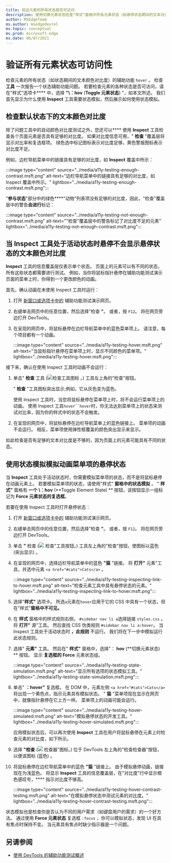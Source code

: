 ```yaml
---
title: 验证元素的所有状态是否可访问
description: 使用切换元素状态检查"样式"窗格中所有元素状态（如悬停状态期间的文本对比度）的辅助功能。
author: MSEdgeTeam
ms.author: msedgedevrel
ms.topic: conceptual
ms.prod: microsoft-edge
ms.date: 06/07/2021
---
```

# <a name="verify-accessibility-of-all-states-of-elements"></a>验证所有元素状态可访问性

<!-- 5. STYLES: TOGGLE STATE -->

检查元素的所有状态（如状态期间的文本颜色对比度）的辅助功能 `hover` 。  检查 **工具** 一次报告一个状态辅助功能问题。  若要检查元素的各种状态是否可访问，请在"样式"选项卡**** 中，选择 **"\：hov** (**Toggle 元素状态**) "，如本文所述。 我们首先显示为什么使用 **Inspect** 工具需要状态模拟，然后展示如何使用状态模拟。


<!-- ====================================================================== -->
## <a name="checking-text-color-contrast-in-the-default-state"></a>检查默认状态下的文本颜色对比度

<!-- Inspect tool: information overlay: Accessibility section: Contrast row -->

除了问题工具中的自动颜色对比度测试之外，您还可以**** 使用 **Inspect** 工具检查各个页面元素是否具有足够的对比度。  如果对比度信息可用，" **检查** "覆盖层将显示对比率和复选框项。  绿色选中标记图标表示对比度足够，黄色警报图标表示对比度不足。

例如，边栏导航菜单中的链接具有足够的对比度，如 **Inspect** 覆盖中所示：

:::image type="content" source="../media/a11y-testing-enough-contrast.msft.png" alt-text="边栏导航菜单中的链接具有足够的对比度，如 Inspect 覆盖中所示。" lightbox="../media/a11y-testing-enough-contrast.msft.png":::

"**参与状态**"部分中的绿色****"动物"列表项没有足够的对比度，因此，"检查"覆盖层中的警告**会进行**标记：

:::image type="content" source="../media/a11y-testing-not-enough-contrast.msft.png" alt-text="&quot;检查&quot;覆盖层中的警告标记了对比度不足的元素" lightbox="../media/a11y-testing-not-enough-contrast.msft.png":::


<!-- ====================================================================== -->
## <a name="hovering-when-the-inspect-tool-is-active-doesnt-show-the-text-color-contrast-for-the-hover-state"></a>当 Inspect 工具处于活动状态时悬停不会显示悬停状态的文本颜色对比度

**Inspect** 工具的信息覆盖层仅表示单个状态。  页面上的元素可以有不同的状态，所有这些状态都需要进行测试。  例如，当你将鼠标指针悬停在辅助功能测试演示页面的菜单上时，你得到一个更改颜色的动画。

首先，确认动画在未使用 Inspect 工具时运行：

1. 打开 [新窗口或选项卡中的](https://microsoftedge.github.io/Demos/devtools-a11y-testing/) 辅助功能测试演示网页。

1. 右键单击网页中的任意位置，然后选择"检查 **"**。  或者，按 `F12`。  将在网页旁边打开 DevTools。

1. 在呈现的网页中，将鼠标悬停在边栏导航菜单中的蓝色菜单项上。  请注意，每个项目都有一个动画。

   :::image type="content" source="../media/a11y-testing-hover.msft.png" alt-text="当鼠标指针悬停在菜单项上时，显示不同颜色的菜单项。" lightbox="../media/a11y-testing-hover.msft.png":::

接下来，确认在使用 Inspect 工具时动画不会运行：

1. 单击" **检查** 工具 (![检查工具图标](../media/inspect-tool-icon-light-theme.png) 。) 工具左上角的"检查"按钮。

   " **检查** "工具图标突出显示;例如，它从灰色变为蓝色。

   使用 Inspect 工具时，当您将鼠标悬停在菜单项上时，将不会运行菜单项上的动画。  使用 Inspect 工具`hover``hover`时，你无法达到菜单项上的状态来测试对比率，因为你的样式中的状态不会触发。

1. 在呈现的网页中，将鼠标悬停在边栏导航菜单上的蓝色链接上。  菜单项的动画不会运行。  相反，菜单项使用弹性框覆盖的颜色突出显示来显示。

如此检查是否有足够的文本对比度是不够的，因为页面上的元素可能具有不同的状态。


<!-- ====================================================================== -->
## <a name="use-state-simulation-to-simulate-the-hover-state-of-an-animated-menu-item"></a>使用状态模拟模拟动画菜单项的悬停状态

<!-- Elements tool: Styles pane: Toggle Element State -->

当 **Inspect** 工具处于活动状态时，你需要模拟菜单项的状态，而不是将鼠标悬停在动画元素上。  若要模拟菜单项的状态，请使用"样式" **窗格中的状态模拟** 。  " **样式"** 窗格有 **一个 \：hov** (**Toggle Element State) ** 按钮，该按钮显示一组标记为 **Force 元素状态的复选框**。

若要在使用 Inspect 工具时打开悬停状态：

1. 打开 [新窗口或选项卡中的](https://microsoftedge.github.io/Demos/devtools-a11y-testing/) 辅助功能测试演示网页。

1. 右键单击网页中的任意位置，然后选择"检查 **"**。  或者，按 `F12`。  将在网页旁边打开 DevTools。

1. 单击 **"** 检查 (![](../media/inspect-tool-icon-light-theme.png) 检查"工具按钮。) 工具左上角的"检查"按钮，使图标以蓝色 (突出显示) 。

1. 在呈现的网页中，选择边栏导航菜单中的蓝色 **"猫** "链接。  将 **打开"** 元素"工具，并选中元素 `<a href="#cats">Cats</a>` 。

   :::image type="content" source="../media/a11y-testing-inspecting-link-to-hover.msft.png" alt-text="检查元素工具中具有悬停状态的元素。" lightbox="../media/a11y-testing-inspecting-link-to-hover.msft.png":::

1. 选择"**样式"** 选项卡。 所选`a`元素在`hover`应用于它的 CSS 中具有一个状态，但在"样式"**窗格中不可见。**

1. 在 **样式** 窗格中的样式规则右侧， `#sidebar nav li a`选择链接 `styles.css` 。  将 **打开"** 源"工具。  然后查找 CSS 伪类规则 `#sidebar nav li a:hover`。  当 Inspect 工具处于活动状态时 **，此规则** 不运行。  我们将在下一步中模拟运行此状态规则。

1. 选择" **元素"** 工具。  然后在" **样式"** 窗格中，选择"： **hov** (**切换元素状态) ** 按钮。  显示 **复选框的 Force** 元素状态组。

   :::image type="content" source="../media/a11y-testing-state-simulation.msft.png" alt-text="显示所有选项的状态模拟工具。" lightbox="../media/a11y-testing-state-simulation.msft.png":::

1. 单击" **：hover"** 复选框。  在 DOM 中，元素左侧 `<a href="#cats">Cats</a>`将出现一个黄色点，指示元素具有模拟状态。  " **猫** "菜单项现在显示在网页中，就像指针悬停在它上方一样。  菜单项上的动画可能会运行。

   :::image type="content" source="../media/a11y-testing-hover-simulated.msft.png" alt-text="模拟悬停状态的开发工具。" lightbox="../media/a11y-testing-hover-simulated.msft.png":::

    应用模拟状态后，可以再次使用 **Inspect** 工具在用户将鼠标悬停在元素上时检查元素的对比度，如下所示。

1. 选择 **"检查** (![](../media/inspect-tool-icon-light-theme.png) 检查器"图标。) 位于 DevTools 左上角的"检查检查器"按钮，以便该图标 (蓝色) 。

1. 将鼠标悬停在边栏导航菜单中的蓝色 **"猫** "链接上。  由于模拟悬停动画，链接现在为浅蓝色。  将显示 **Inspect** 工具的信息覆盖层，在"对比度"行中显示橙色感叹号，**** 指示对比度不够高。

   :::image type="content" source="../media/a11y-testing-hover-contrast-testing.msft.png" alt-text="在模拟悬停状态中测试元素的对比度。" lightbox="../media/a11y-testing-hover-contrast-testing.msft.png":::

状态模拟也是检查你是否认为不同的用户需求（如键盘用户的需求）的一个好方法。  通过使用 **Force 元素状态** 复选框 `:focus` ，你可以模拟状态，发现 UI 在具有焦点时保持不变。 当元素具有焦点时缺少指示器是一个问题。


<!-- ====================================================================== -->
## <a name="see-also"></a>另请参阅

*  [使用 DevTools 的辅助功能测试概述](accessibility-testing-in-devtools.md)
